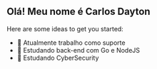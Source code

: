 ## Olá! Meu nome é Carlos Dayton

Here are some ideas to get you started:

- 🔭 Atualmente trabalho como suporte
- 🌱 Estudando back-end com Go e NodeJS
- 👯 Estudando CyberSecurity

<div>
  <a href="https://github.com/carlosdayton"></a>
</div>
